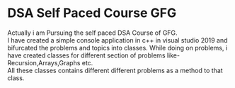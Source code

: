 # DSA Self Paced Course GFG
Actually i am Pursuing the self paced DSA Course of GFG.</br>
I have created a simple console application in c++ in visual studio 2019 and bifurcated the problems and topics into classes.
While doing on problems, i have created classes for different section of problems like-Recursion,Arrays,Graphs etc.</br>
All these classes contains different different problems as a method to that class.
